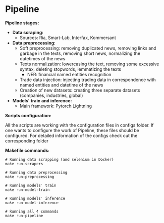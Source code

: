 # Pipeline

**Pipeline stages:**
- **Data scraping:**
    - Sources: Ria, Smart-Lab, Interfax, Kommersant
- **Data preprocessing:**
    - Soft preprocessing: removing duplicated news, removing links and garbage in the texts, removing short news, normalizing the datetimes of the news
    - Texts normalization: lowercasing the text, removing some excessive syntax, deleting stopwords, lemmatizing the texts
      - NER: financial named entities recognition
    - Trade data injection: injecting trading data in correspondence with named entities and datetime of the news
    - Creation of new datasets: creating three separate datasets (companies, industries, global)
- **Models' train and inference:**
    - Main framework: Pytorch Lightning

**Scripts configuration:**

All the scripts are working with the configuration files in configs folder. If one wants to configure the work of Pipeline, these files should be configured. For detailed information of the configs check out the corresponding folder

**Makefile commands:**
```
# Running data scrapping (and selenium in Docker)
make run-scrapers

# Running data preprocessing
make run-preprocessing

# Running models' train
make run-model-train

# Running models' inference
make run-model-inference

# Running all 4 commands
make run-pipeline
```
